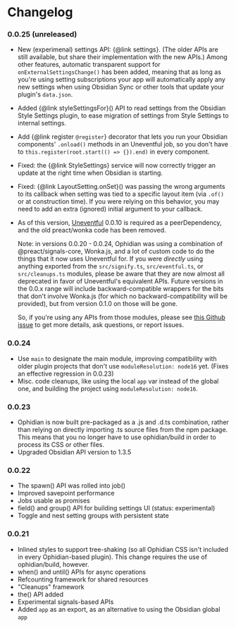 # Changelog

### 0.0.25 (unreleased)

- New (experimenal) settings API: {@link settings}.  (The older APIs are still available, but share their implementation with the new APIs.)  Among other features, automatic transparent support for `onExternalSettingsChange()` has been added, meaning that as long as you're using setting subscriptions your app will automatically apply any new settings when using Obsidian Sync or other tools that update your plugin's `data.json`.
- Added {@link styleSettingsFor}() API to read settings from the Obsidian Style Settings plugin, to ease migration of settings from Style Settings to internal settings.
- Add {@link register `@register`} decorator that lets you run your Obsidian components' `.onload()` methods in an Uneventful job, so you don't have to `this.register(root.start(() => {}).end)` in every component.
- Fixed: the {@link StyleSettings} service will now correctly trigger an update at the right time when Obsidian is starting.
- Fixed: {@link LayoutSetting.onSet}() was passing the wrong arguments to its callback when setting was tied to a specific layout item (via `.of()` or at construction time). If you were relying on this behavior, you may need to add an extra (ignored) initial argument to your callback.
- As of this version, [Uneventful](https://uneventful.js.org/) 0.0.10 is required as a peerDependency, and the old preact/wonka code has been removed.

  Note: in versions 0.0.20 - 0.0.24, Ophidian was using a combination of @preact/signals-core, Wonka.js, and a lot of custom code to do the things that it now uses Uneventful for.  If you were *directly* using anything exported from the `src/signify.ts`, `src/eventful.ts`, or `src/cleanups.ts` modules, please be aware that they are now almost all deprecated in favor of Uneventful's equivalent APIs.  Future versions in the 0.0.x range will include backward-compatible wrappers for the bits that don't involve Wonka.js (for which no backward-compatibility will be provided), but from version 0.1.0 on those will be gone.

  So, if you're using any APIs from those modules, please see [this Github issue](https://github.com/ophidian-lib/core/issues/3) to get more details, ask questions, or report issues.

### 0.0.24

- Use `main` to designate the main module, improving compatibility with older plugin projects that don't use `moduleResolution: node16` yet.  (Fixes an effective regression in 0.0.23)
- Misc. code cleanups, like using the local `app` var instead of the global one, and building the project using `moduleResolution: node16`.

### 0.0.23

- Ophidian is now built pre-packaged as a .js and .d.ts combination, rather than relying on directly importing .ts source files from the npm package.  This means that you no longer have to use ophidian/build in order to process its CSS or other files.
- Upgraded Obsidian API version to 1.3.5

### 0.0.22

- The spawn() API was rolled into job()
- Improved savepoint performance
- Jobs usable as promises
- field() and group() API for building settings UI (status: experimental)
- Toggle and nest setting groups with persistent state

### 0.0.21

- Inlined styles to support tree-shaking (so all Ophidian CSS isn't included in every Ophidian-based plugin).  This change requires the use of ophidian/build, however.
- when() and until() APIs for async operations
- Refcounting framework for shared resources
- "Cleanups" framework
- the() API added
- Experimental signals-based APIs
- Added `app` as an export, as an alternative to using the Obsidian global `app`

